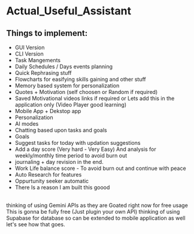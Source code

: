 # Actual_Useful_Assistant
## Things to implement:
* GUI Version
* CLI Version
* Task Mangements
* Daily Schedules / Days events planning
* Quick Rephrasing stuff
* Flowcharts for easifying skills gaining and other stuff
* Memory based system for personalization
* Quotes + Motivation (self choosen or Random if required)
* Saved Motivational videos links if required or Lets add this in the application only (Video Player good learning)
* Mobile App + Dekstop app
* Personalization
* AI modes
* Chatting based upon tasks and goals
* Goals
* Suggest tasks for today with updation suggestions
* Add a day score (Very hard - Very Easy) And analysis for weekly/monthly time period to avoid burn out
* journaling + day revision in the end.
* Work Life balance score - To avoid burn out and continue with peace
* Auto Research for features
* Oppurtunity seeker automatic
* There Is a reason I am built this goood
<br>
thinking of using Gemini APIs as they are Goated right now for free usage
This is gonna be fully free (Just plugin your own API)
thinking of using Supabase for database so can be extended to mobile application as well let's see how that goes.
